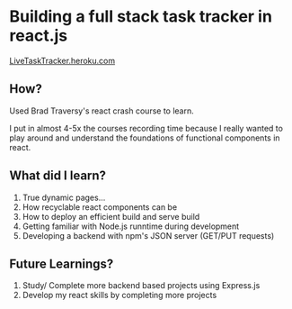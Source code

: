 # Building a full stack task tracker in react.js

[LiveTaskTracker.heroku.com](https://quiet-beach-94017.herokuapp.com/)

## How?
Used Brad Traversy's react crash course to learn. 

I put in almost 4-5x the courses recording time because I really wanted to play around and understand the foundations of functional components in react. 

## What did I learn?
1. True dynamic pages...
2. How recyclable react components can be
3. How to deploy an efficient build and serve build
4. Getting familiar with Node.js runntime during development 
5. Developing a backend with npm's JSON server (GET/PUT requests)


## Future Learnings?
1. Study/ Complete more backend based projects using Express.js
3. Develop my react skills by completing more projects
